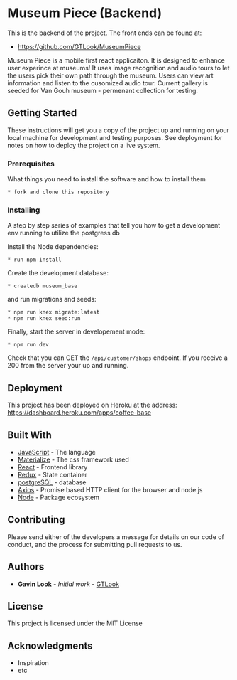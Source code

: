 # Museum Piece (Backend)

This is the backend of the project.
The front ends can be found at:
* https://github.com/GTLook/MuseumPiece

Museum Piece is a mobile first react applicaiton. It is designed to enhance user experince at museums! It uses image recognition and audio tours to let the users pick their own path through the museum. Users can view art information and listen to the cusomized audio tour. Current gallery is seeded for Van Gouh museum - permenant collection for testing.

## Getting Started

These instructions will get you a copy of the project up and running on your local machine for development and testing purposes. See deployment for notes on how to deploy the project on a live system.

### Prerequisites

What things you need to install the software and how to install them

```shell
* fork and clone this repository
```

### Installing

A step by step series of examples that tell you how to get a development env running to utilize the postgress db

Install the Node dependencies:

```shell
* run npm install
```

Create the development database:

```shell
* createdb museum_base
```

and run migrations and seeds:

```shell
* npm run knex migrate:latest
* npm run knex seed:run
```

Finally, start the server in developement mode:

```shell
* npm run dev
```

Check that you can GET the `/api/customer/shops` endpoint.  If you receive a 200 from the server your up and running.


## Deployment

This project has been deployed on Heroku at the address: https://dashboard.heroku.com/apps/coffee-base

## Built With

* [JavaScript](https://www.javascript.com/) - The language
* [Materialize](https://materializecss.com/) - The css framework used
* [React](https://reactjs.org/) - Frontend library
* [Redux](https://redux.js.org/) - State container
* [postgreSQL](https://www.postgresql.org/) - database
* [Axios](https://github.com/axios/axios) - Promise based HTTP client for the browser and node.js
* [Node](https://nodejs.org/en/) - Package ecosystem


## Contributing

Please send either of the developers a message for details on our code of conduct, and the process for submitting pull requests to us.

## Authors

* **Gavin Look** - *Initial work* - [GTLook](https://github.com/GTLook/)

## License

This project is licensed under the MIT License

## Acknowledgments

* Inspiration
* etc
